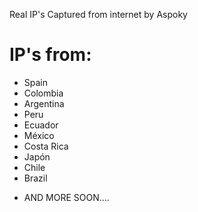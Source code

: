 
Real IP's Captured from internet by Aspoky
# IP's from:

- Spain
- Colombia
- Argentina
- Peru
- Ecuador
- México
- Costa Rica
- Japón
- Chile
- Brazil

* AND MORE SOON....
